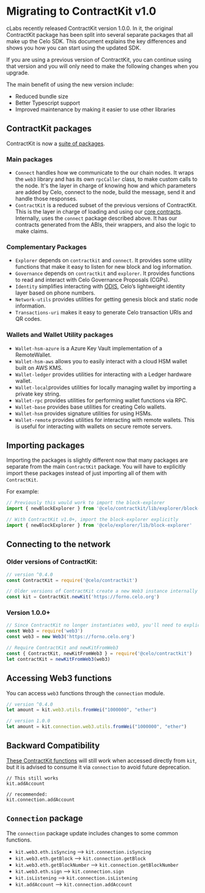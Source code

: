 # Migrating to ContractKit v1.0

cLabs recently released ContractKit version 1.0.0. In it, the original ContractKit package has been split into several separate packages that all make up the Celo SDK. This document explains the key differences and shows you how you can start using the updated SDK.

If you are using a previous version of ContractKit, you can continue using that version and you will only need to make the following changes when you upgrade.

The main benefit of using the new version include:

* Reduced bundle size
* Better Typescript support
* Improved maintenance by making it easier to use other libraries

## ContractKit packages

ContractKit is now a [suite of packages](https://github.com/celo-org/celo-monorepo/tree/master/packages/sdk).

### Main packages

* `Connect` handles how we communicate to the our chain nodes. It wraps the `web3` library and has its own `rpcCaller` class, to make custom calls to the node. It's the layer in charge of knowing how and which parameters are added by Celo, connect to the node, build the message, send it and handle those responses.
* `ContractKit` is a reduced subset of the previous versions of ContractKit. This is the layer in charge of loading and using our [core contracts](contracts-wrappers-registry.md). Internally, uses the `connect` package described above. It has our contracts generated from the ABIs, their wrappers, and also the logic to make claims.

### Complementary Packages

* `Explorer` depends on `contractkit` and `connect`. It provides some utility functions that make it easy to listen for new block and log information.
* `Governance` depends on `contractkit` and `explorer`. It provides functions to read and interact with Celo Governance Proposals \(CGPs\).
* `Identity` simplifies interacting with [ODIS](odis.md), Celo’s lightweight identity layer based on phone numbers.
* `Network-utils` provides utilities for getting genesis block and static node information.
* `Transactions-uri` makes it easy to generate Celo transaction URIs and QR codes.

### Wallets and Wallet Utility packages

* `Wallet-hsm-azure` is a Azure Key Vault implementation of a RemoteWallet.
* `Wallet-hsm-aws` allows you to easily interact with a cloud HSM wallet built on AWS KMS.
* `Wallet-ledger` provides utilities for interacting with a Ledger hardware wallet.
* `Wallet-local`provides utilities for locally managing wallet by importing a private key string.
* `Wallet-rpc` provides utilities for performing wallet functions via RPC.
* `Wallet-base` provides base utilities for creating Celo wallets.
* `Wallet-hsm` provides signature utilities for using HSMs.
* `Wallet-remote` provides utilities for interacting with remote wallets. This is useful for interacting with wallets on secure remote servers.

## Importing packages

Importing the packages is slightly different now that many packages are separate from the main `ContractKit` package. You will have to explicitly import these packages instead of just importing all of them with `ContractKit`.

For example:

```javascript
// Previously this would work to import the block-explorer
import { newBlockExplorer } from '@celo/contractkit/lib/explorer/block-explorer'

// With ContractKit v1.0+, import the block-explorer explicitly
import { newBlockExplorer } from '@celo/explorer/lib/block-explorer'
```

## Connecting to the network

### Older versions of ContractKit:

```javascript
// version ^0.4.0 
const ContractKit = require('@celo/contractkit')

// Older versions of ContractKit create a new Web3 instance internally 
const kit = ContractKit.newKit('https://forno.celo.org')
```

### Version 1.0.0+

```javascript
// Since ContractKit no longer instantiates web3, you'll need to explicitly require it 
const Web3 = require('web3') 
const web3 = new Web3('https://forno.celo.org') 

// Require ContractKit and newKitFromWeb3 
const { ContractKit, newKitFromWeb3 } = require('@celo/contractkit') 
let contractKit = newKitFromWeb3(web3)
```

## Accessing Web3 functions

You can access `web3` functions through the `connection` module.

```javascript
// version ^0.4.0 
let amount = kit.web3.utils.fromWei("1000000", "ether")

// version 1.0.0 
let amount = kit.connection.web3.utils.fromWei("1000000", "ether")
```

## Backward Compatibility

[These ContractKit functions](https://github.com/celo-org/celo-monorepo/blob/a7579fc9bdc0c1b4ce1d9fec702938accf82be2a/packages/sdk/contractkit/src/kit.ts#L278) will still work when accessed directly from `kit`, but it is advised to consume it via `connection` to avoid future deprecation.

```text
// This still works
kit.addAccount

// recommended:
kit.connection.addAccount
```

## `Connection` package

The `connection` package update includes changes to some common functions.

* `kit.web3.eth.isSyncing` --&gt; `kit.connection.isSyncing`
* `kit.web3.eth.getBlock` --&gt; `kit.connection.getBlock`
* `kit.web3.eth.getBlockNumber` --&gt; `kit.connection.getBlockNumber`
* `kit.web3.eth.sign` --&gt; `kit.connection.sign`
* `kit.isListening` --&gt; `kit.connection.isListening`
* `kit.addAccount` --&gt; `kit.connection.addAccount`

